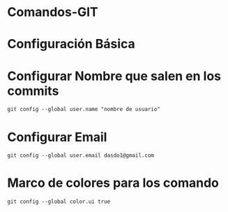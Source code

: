 # Comandos-GIT

# Configuración Básica

# Configurar Nombre que salen en los commits

	git config --global user.name "nombre de usuario"

# Configurar Email

	git config --global user.email dasdo1@gmail.com

# Marco de colores para los comando

	git config --global color.ui true
